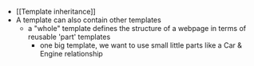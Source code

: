 - [[Template inheritance]]
- A template can also contain other templates
	- a "whole" template defines the structure of a webpage in terms of reusable 'part' templates
		- one big template, we want to use small little parts like a Car & Engine relationship